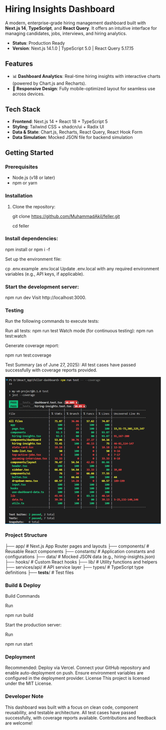 # Hiring Insights Dashboard

A modern, enterprise-grade hiring management dashboard built with **Next.js 14**, **TypeScript**, and **React Query**. It offers an intuitive interface for managing candidates, jobs, interviews, and hiring analytics.

- **Status**: Production Ready
- **Version**: Next.js 14.1.0 | TypeScript 5.0 | React Query 5.17.15

## Features

- 📊 **Dashboard Analytics**: Real-time hiring insights with interactive charts (powered by Chart.js and Recharts).
- 📱 **Responsive Design**: Fully mobile-optimized layout for seamless use across devices.

## Tech Stack
- **Frontend**: Next.js 14 + React 18 + TypeScript 5
- **Styling**: Tailwind CSS + shadcn/ui + Radix UI
- **Data & State**: Chart.js, Recharts, React Query, React Hook Form
- **Data Simulation**: Mocked JSON file for backend simulation

## Getting Started

### Prerequisites
- Node.js (v18 or later)
- npm or yarn

### Installation
1. Clone the repository:

   git clone https://github.com/MuhammadAkil/feller.git
   
   cd feller

### Install dependencies:

npm install or npm i -f

Set up the environment file:

cp .env.example .env.local
Update .env.local with any required environment variables (e.g., API keys, if applicable).

### Start the development server:

npm run dev
Visit http://localhost:3000.

### Testing
Run the following commands to execute tests:

Run all tests:
npm run test
Watch mode (for continuous testing):
npm run test:watch

Generate coverage report:

npm run test:coverage

Test Summary (as of June 27, 2025): All test cases have passed successfully with coverage reports provided.

![test cases](image.png)

### Project Structure



├── app/              # Next.js App Router pages and layouts
├── components/       # Reusable React components
├── constants/        # Application constants and configurations
├── data/             # Mocked JSON data (e.g., hiring-insights.json)
├── hooks/            # Custom React hooks
├── lib/              # Utility functions and helpers
├── services/api/     # API service layer
├── types/            # TypeScript type definitions
├── __tests__/        # Test files



### Build & Deploy
Build Commands

Run

npm run build

Start the production server:




Run

npm run start

### Deployment
Recommended: Deploy via Vercel. Connect your GitHub repository and enable auto-deployment on push.
Ensure environment variables are configured in the deployment provider.
License
This project is licensed under the MIT License.

### Developer Note
This dashboard was built with a focus on clean code, component reusability, and testable architecture. All test cases have passed successfully, with coverage reports available. Contributions and feedback are welcome!
